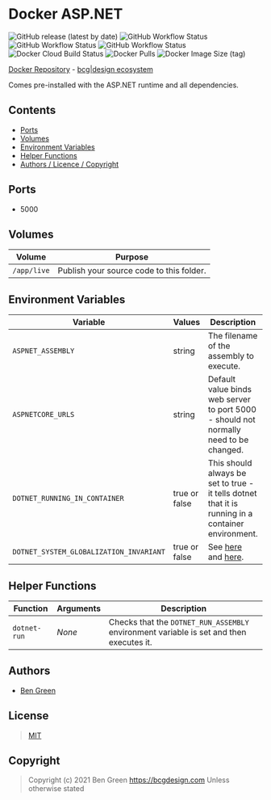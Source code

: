 # Docker ASP.NET

![GitHub release (latest by date)](https://img.shields.io/github/v/release/bencgreen/docker-aspnet) ![GitHub Workflow Status](https://img.shields.io/github/workflow/status/bencgreen/docker-aspnet/dev-3_1?label=github+3.1) ![GitHub Workflow Status](https://img.shields.io/github/workflow/status/bencgreen/docker-aspnet/dev-5_0?label=github+5.0) ![GitHub Workflow Status](https://img.shields.io/github/workflow/status/bencgreen/docker-aspnet/dev-6_0?label=github+6.0) ![Docker Cloud Build Status](https://img.shields.io/docker/cloud/build/bcgdesign/aspnet?label=docker) ![Docker Pulls](https://img.shields.io/docker/pulls/bcgdesign/aspnet?label=pulls) ![Docker Image Size (tag)](https://img.shields.io/docker/image-size/bcgdesign/aspnet/latest?label=size)

[Docker Repository](https://hub.docker.com/r/bcgdesign/aspnet) - [bcg|design ecosystem](https://github.com/bencgreen/docker)

Comes pre-installed with the ASP.NET runtime and all dependencies.

## Contents

* [Ports](#ports)
* [Volumes](#volumes)
* [Environment Variables](#environment-variables)
* [Helper Functions](#helper-functions)
* [Authors / Licence / Copyright](#authors)

## Ports

* 5000

## Volumes

| Volume      | Purpose                                  |
| ----------- | ---------------------------------------- |
| `/app/live` | Publish your source code to this folder. |

## Environment Variables

| Variable                                | Values        | Description                                                                                                                                                                   | Default               |
| --------------------------------------- | ------------- | ----------------------------------------------------------------------------------------------------------------------------------------------------------------------------- | --------------------- |
| `ASPNET_ASSEMBLY`                       | string        | The filename of the assembly to execute.                                                                                                                                      | *None* - **required** |
| `ASPNETCORE_URLS`                       | string        | Default value binds web server to port 5000 - should not normally need to be changed.                                                                                         | "http://+:5000"       |
| `DOTNET_RUNNING_IN_CONTAINER`           | true or false | This should always be set to true - it tells dotnet that it is running in a container environment.                                                                            | true                  |
| `DOTNET_SYSTEM_GLOBALIZATION_INVARIANT` | true or false | See [here](https://github.com/dotnet/runtime/blob/master/docs/design/features/globalization-invariant-mode.md) and [here](https://github.com/dotnet/announcements/issues/20). | true                  |

## Helper Functions

| Function     | Arguments | Description                                                                             |
| ------------ | --------- | --------------------------------------------------------------------------------------- |
| `dotnet-run` | *None*    | Checks that the `DOTNET_RUN_ASSEMBLY` environment variable is set and then executes it. |

## Authors

* [Ben Green](https://github.com/bencgreen)

## License

> [MIT](https://bcg.mit-license.org/2020)

## Copyright

> Copyright (c) 2021 Ben Green <https://bcgdesign.com>
> Unless otherwise stated
